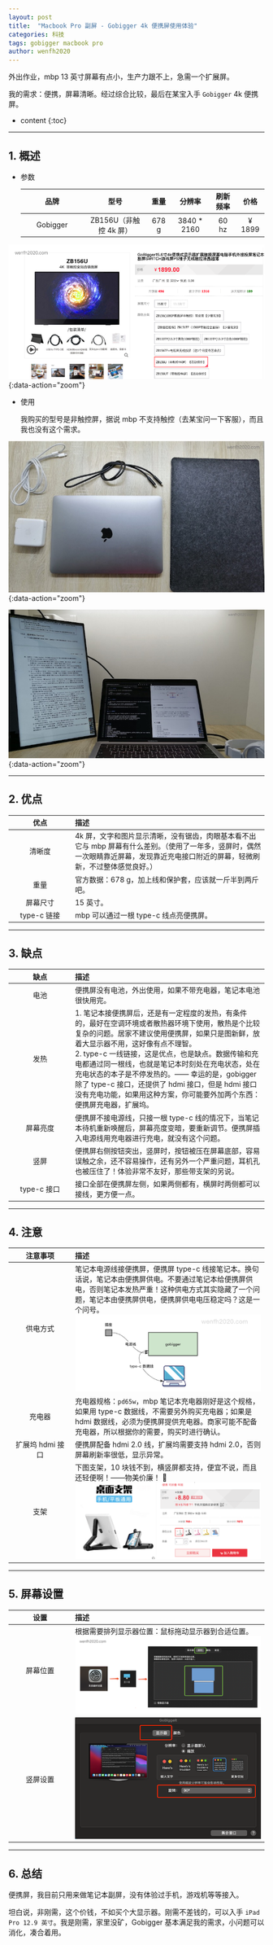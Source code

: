```yaml
---
layout: post
title:  "Macbook Pro 副屏 - Gobigger 4k 便携屏使用体验"
categories: 科技
tags: gobigger macbook pro
author: wenfh2020
---
```


外出作业，mbp 13 英寸屏幕有点小，生产力跟不上，急需一个扩展屏。

我的需求：便携，屏幕清晰。经过综合比较，最后在某宝入手 `Gobigger` 4k 便携屏。



* content
{:toc}

---

## 1. 概述

* 参数

  |   品牌   |          型号          | 重量  |   分辨率    | 刷新频率 |  价格  |
  | :------: | :--------------------: | :---: | :---------: | :------: | :----: |
  | Gobigger | ZB156U（非触控 4k 屏） | 678 g | 3840 * 2160 |  60 hz   | ¥ 1899 |

![Gobigger](/images/2020-05-13-11-27-48.png){:data-action="zoom"}

* 使用

  我购买的型号是非触控屏，据说 mbp 不支持触控（去某宝问一下客服），而且我也没有这个需求。

![便携装备](/images/2020-05-26-09-47-30.jpeg){:data-action="zoom"}

![使用体验](/images/2020-06-10-18-50-21.jpeg){:data-action="zoom"}

---

## 2. 优点

|    优点     | 描述                                                                                                                                                                                 |
| :---------: | :----------------------------------------------------------------------------------------------------------------------------------------------------------------------------------- |
|   清晰度    | 4k 屏，文字和图片显示清晰，没有锯齿，肉眼基本看不出它与 mbp 屏幕有什么差别。（使用了一年多，竖屏时，偶然一次眼睛靠近屏幕，发现靠近充电接口附近的屏幕，轻微刷新，不过整体感觉良好。） |
|    重量     | 官方数据：678 g，加上线和保护套，应该就一斤半到两斤吧。                                                                                                                              |
|  屏幕尺寸   | 15 英寸。                                                                                                                                                                            |
| type-c 链接 | mbp 可以通过一根 type-c 线点亮便携屏。                                                                                                                                               |

---

## 3. 缺点

|    缺点     | 描述                                                                                                                                                                                                                                                                                                                                                                                                                                                                                       |
| :---------: | :----------------------------------------------------------------------------------------------------------------------------------------------------------------------------------------------------------------------------------------------------------------------------------------------------------------------------------------------------------------------------------------------------------------------------------------------------------------------------------------- |
|    电池     | 便携屏没有电池，外出使用，如果不带充电器，笔记本电池很快用完。                                                                                                                                                                                                                                                                                                                                                                                                                             |
|    发热     | 1. 笔记本接便携屏后，还是有一定程度的发热，有条件的，最好在空调环境或者散热器环境下使用，散热是个比较复杂的问题。居家不建议使用便携屏，如果只是图新鲜，放着大显示器不用，这好像有点不理智。 <br/> 2. type-c 一线链接，这是优点，也是缺点。数据传输和充电都通过同一根线，也就是笔记本时刻处在充电状态，处在充电状态的本子是不停发热的。—— 幸运的是，gobigger 除了 type-c 接口，还提供了 hdmi 接口，但是 hdmi 接口没有充电功能，如果用这种方案，你可能要外加两个东西：便携屏充电器，扩展坞。 |
|  屏幕亮度   | 便携屏不接电源线，只接一根 type-c 线的情况下，当笔记本待机重新唤醒后，屏幕亮度变暗，要重新调节。便携屏插入电源线用充电器进行充电，就没有这个问题。                                                                                                                                                                                                                                                                                                                                         |
|    竖屏     | 便携屏右侧按钮突出，竖屏时，按钮被压在屏幕底部，容易误触之余，还不容易操作，还有另外一个严重问题，耳机孔也被压住了！体验非常不友好，那些带支架的另说。                                                                                                                                                                                                                                                                                                                                     |
| type-c 接口 | 接口全部在便携屏左侧，如果两侧都有，横屏时两侧都可以接线，更方便一点。                                                                                                                                                                                                                                                                                                                                                                                                                     |

---

## 4. 注意

<style> table th:first-of-type { width: 110px; } </style>

|     注意事项     | 描述                                                                                                                                                                                                                                                                                  |
| :--------------: | :------------------------------------------------------------------------------------------------------------------------------------------------------------------------------------------------------------------------------------------------------------------------------------ |
|     供电方式     | 笔记本电源线接便携屏，便携屏 type-c 线接笔记本。换句话说，笔记本由便携屏供电。不要通过笔记本给便携屏供电，否则笔记本发热严重！这种供电方式其实隐藏了一个问题，笔记本由便携屏供电，便携屏供电电压稳定吗？这是一个问号。<img src="/images/2021-08-28-13-32-56.png" data-action="zoom"/> |
|      充电器      | 充电器规格：`pd65w`，mbp 笔记本充电器刚好是这个规格，如果用 type-c 数据线，不需要另外购买充电器；如果是 hdmi 数据线，必须为便携屏提供充电器。商家可能不配备充电器，所以根据你的需要，购买时进行确认。                                                                                 |
| 扩展坞 hdmi 接口 | 便携屏配备 hdmi 2.0 线，扩展坞需要支持 hdmi 2.0，否则屏幕刷新率很低，显示异常。                                                                                                                                                                                                       |
|       支架       | 下图支架，10 块钱不到，横竖屏都支持，便宜不说，而且还轻便啊！——物美价廉！ 🐶           <img src="/images/2021-07-27-07-04-54.png" data-action="zoom"/>                                                                                                                                 |




---

## 5. 屏幕设置

|   设置   | 描述                                                                                                                    |
| :------: | :---------------------------------------------------------------------------------------------------------------------- |
| 屏幕位置 | 根据需要排列显示器位置：鼠标拖动显示器到合适位置。<br/> <img src="/images/2021-03-17-12-10-12.png" data-action="zoom"/> |
| 竖屏设置 | <img src="/images/2021-07-28-11-13-43.png" data-action="zoom"/>                                                         |

---

## 6. 总结

便携屏，我目前只用来做笔记本副屏，没有体验过手机，游戏机等等接入。

坦白说，非刚需，这个价钱，不如买个大显示器。刚需不差钱的，可以入手 `iPad Pro 12.9 英寸`。我是刚需，家里没矿，Gobigger 基本满足我的需求，小问题可以消化，凑合着用。
